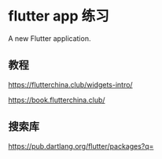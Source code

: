 # flutter app 练习

A new Flutter application.

## 教程

https://flutterchina.club/widgets-intro/

https://book.flutterchina.club/



## 搜索库

https://pub.dartlang.org/flutter/packages?q=
